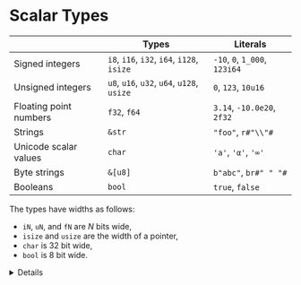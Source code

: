 # Scalar Types

|                        | Types                                      | Literals                      |
|------------------------|--------------------------------------------|-------------------------------|
| Signed integers        | `i8`, `i16`, `i32`, `i64`, `i128`, `isize` | `-10`, `0`, `1_000`, `123i64` |
| Unsigned integers      | `u8`, `u16`, `u32`, `u64`, `u128`, `usize` | `0`, `123`, `10u16`           |
| Floating point numbers | `f32`, `f64`                               | `3.14`, `-10.0e20`, `2f32`    |
| Strings                | `&str`                                     | `"foo"`, `r#"\\"#`            |
| Unicode scalar values  | `char`                                     | `'a'`, `'α'`, `'∞'`           |
| Byte strings           | `&[u8]`                                    | `b"abc"`, `br#" " "#`         |
| Booleans               | `bool`                                     | `true`, `false`               |

The types have widths as follows:

* `iN`, `uN`, and `fN` are _N_ bits wide,
* `isize` and `usize` are the width of a pointer,
* `char` is 32 bit wide,
* `bool` is 8 bit wide.


<details>

`r` is used to denote raw string literals. Raw string literals do not process any escapes.
It is followed by `(#)+`, then `"`, the litteral, `"` and `(#)+`, where `+` means one or more occurences.

`r#""foo""#` stands for `"foo"`.

`r##"foo #"# bar"##` stands for `foo #"# bar`.
Each character in a raw string literal is represented as a Unicode scalar value.
`r#"Hello, "Rust"!"#` is a string that includes the characters `H, e, l, l, o, ,, , ", R, u, s, t, ", !`.

`b#"..."#` denotes a byte string, ie a sequence of bytes.
`b"hello"` is equivalent to `[104, 101, 108, 108, 111]` (ASCII values for 'h', 'e', 'l', 'l', 'o').

`br#"..."#` is for a raw byte string. 

</details>